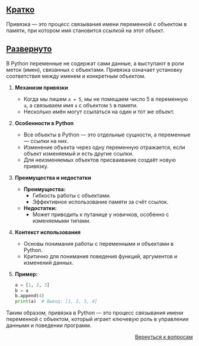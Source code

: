 ## <u>Кратко</u>

Привязка — это процесс связывания имени переменной с объектом в памяти, при котором имя становится ссылкой на этот
объект.

## <u>Развернуто</u>

В Python переменные не содержат сами данные, а выступают в роли меток (имен), связанных с объектами. Привязка означает
установку соответствия между именем и конкретным объектом.

1. **Механизм привязки**
    - Когда мы пишем `a = 5`, мы не помещаем число 5 в переменную `a`, а связываем имя `a` с объектом `5` в памяти.
    - Несколько имён могут ссылаться на один и тот же объект.

2. **Особенности в Python**
    - Все объекты в Python — это отдельные сущности, а переменные — ссылки на них.
    - Изменение объекта через одну переменную отражается, если объект изменяемый и есть другие ссылки.
    - Для неизменяемых объектов присваивание создаёт новую привязку.

3. **Преимущества и недостатки**
    - **Преимущества:**
        - Гибкость работы с объектами.
        - Эффективное использование памяти за счёт ссылок.
    - **Недостатки:**
        - Может приводить к путанице у новичков, особенно с изменяемыми типами.

4. **Контекст использования**
    - Основы понимания работы с переменными и объектами в Python.
    - Критично для понимания поведения функций, аргументов и изменений данных.

5. **Пример:**
    ```python
    a = [1, 2, 3]
    b = a
    b.append(4)
    print(a)  # Вывод: [1, 2, 3, 4]
    ```

Таким образом, привязка в Python — это процесс связывания имени переменной с объектом, который играет ключевую роль в
управлении данными и поведении программ.

<div align="right">

[Вернуться к вопросам](../Вопросы.md)

</div>
